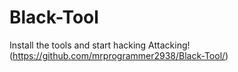 # Black-Tool
Install the tools and start hacking Attacking! (https://github.com/mrprogrammer2938/Black-Tool/) 
